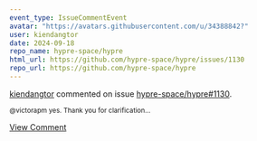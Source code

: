 ```yaml
---
event_type: IssueCommentEvent
avatar: "https://avatars.githubusercontent.com/u/34388842?"
user: kiendangtor
date: 2024-09-18
repo_name: hypre-space/hypre
html_url: https://github.com/hypre-space/hypre/issues/1130
repo_url: https://github.com/hypre-space/hypre
---
```


<a href='https://github.com/kiendangtor' target='_blank'>kiendangtor</a> commented on issue <a href='https://github.com/hypre-space/hypre/issues/1130' target='_blank'>hypre-space/hypre#1130</a>.

<small>@victorapm yes. Thank you for clarification...</small>

<a href='https://github.com/hypre-space/hypre/issues/1130' target='_blank'>View Comment</a>